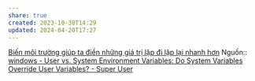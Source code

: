 ```yaml
---
share: true
created: 2023-10-30T14:29
updated: 2024-04-20T17:27
---
```

[Biến môi trường giúp ta điền những giá trị lặp đi lặp lại nhanh hơn](./Bi%E1%BA%BFn%20m%C3%B4i%20tr%C6%B0%E1%BB%9Dng%20gi%C3%BAp%20ta%20%C4%91i%E1%BB%81n%20nh%E1%BB%AFng%20gi%C3%A1%20tr%E1%BB%8B%20l%E1%BA%B7p%20%C4%91i%20l%E1%BA%B7p%20l%E1%BA%A1i%20nhanh%20h%C6%A1n.md)
Nguồn:: [windows - User vs. System Environment Variables: Do System Variables Override User Variables? - Super User](https://superuser.com/a/878382/301042)